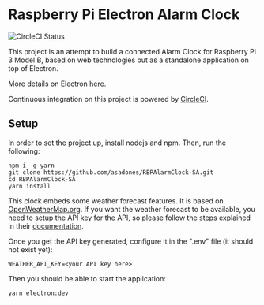# Raspberry Pi Electron Alarm Clock

![CircleCI Status](https://circleci.com/gh/asadones/RBPAlarmClock-SA.svg?style=shield)

This project is an attempt to build a connected Alarm Clock for Raspberry Pi 3 Model B, based on
web technologies but as a standalone application on top of Electron.

More details on Electron [here](https://electron.atom.io).

Continuous integration on this project is powered by [CircleCI](https://circleci.com/gh/asadones/RBPAlarmClock-SA).

## Setup

In order to set the project up, install nodejs and npm. Then, run the following:

```
npm i -g yarn
git clone https://github.com/asadones/RBPAlarmClock-SA.git
cd RBPAlarmClock-SA
yarn install
```

This clock embeds some weather forecast features. It is based on [OpenWeatherMap.org](https://openweathermap.org).
If you want the weather forecast to be available, you need to setup the API key for the API, so please follow the
steps explained in their [documentation](http://openweathermap.org/appid).

Once you get the API key generated, configure it in the ".env" file (it should not exist yet):
```
WEATHER_API_KEY=<your API key here>
```

Then you should be able to start the application:
```
yarn electron:dev
```
